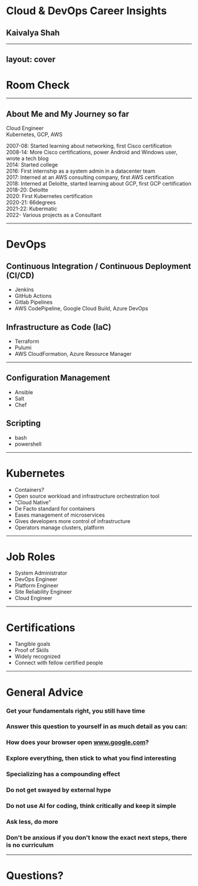 # Cloud & DevOps Career Insights
## Kaivalya Shah

---
layout: cover
---

# Room Check


---

## About Me and My Journey so far

Cloud Engineer  
Kubernetes, GCP, AWS 
  
2007-08: Started learning about networking, first Cisco certification  
2008-14: More Cisco certifications, power Android and Windows user, wrote a tech blog  
2014: Started college  
2016: First internship as a system admin in a datacenter team  
2017: Interned at an AWS consulting company, first AWS certification  
2018: Interned at Deloitte, started learning about GCP, first GCP certification  
2018-20: Deloitte  
2020: First Kubernetes certification  
2020-21: 66degrees  
2021-22: Kubermatic  
2022- Various projects as a Consultant  

---

# DevOps

## Continuous Integration / Continuous Deployment (CI/CD)
- Jenkins
- GitHub Actions
- Gitlab Pipelines
- AWS CodePipeline, Google Cloud Build, Azure DevOps

## Infrastructure as Code (IaC)
- Terraform
- Pulumi
- AWS CloudFormation, Azure Resource Manager

---

## Configuration Management
- Ansible
- Salt
- Chef

## Scripting
- bash
- powershell

---

# Kubernetes

- Containers?
- Open source workload and infrastructure orchestration tool
- "Cloud Native"
- De Facto standard for containers
- Eases management of microservices
- Gives developers more control of infrastructure
- Operators manage clusters, platform

---

# Job Roles
- System Administrator
- DevOps Engineer
- Platform Engineer
- Site Reliability Engineer
- Cloud Engineer

---

# Certifications
- Tangible goals
- Proof of Skiils
- Widely recognized
- Connect with fellow certified people

---

# General Advice

### Get your fundamentals right, you still have time
### Answer this question to yourself in as much detail as you can:
### How does your browser open www.google.com?
### Explore everything, then stick to what you find interesting
### Specializing has a compounding effect
### Do not get swayed by external hype
### Do not use AI for coding, think critically and keep it simple
### Ask less, do more
### Don't be anxious if you don't know the exact next steps, there is no curriculum

---

# Questions?
